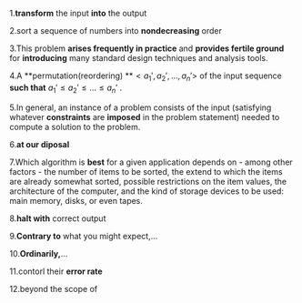 1.**transform** the input **into** the output

2.sort a sequence of numbers into **nondecreasing** order

3.This problem **arises frequently in practice** and **provides fertile ground** for **introducing** many standard design techniques and analysis tools.

4.A **permutation(reordering) **$<a_1',a_2',\dots,a_n'>$ of the input sequence **such that** $a_1' \leq a_2' \leq \dots \leq a_n'$ .

5.In general, an instance of a problem consists of the input (satisfying whatever **constraints** are **imposed** in the problem statement) needed to compute a solution to the problem.

6.**at our diposal**

7.Which algorithm is **best** for a given application depends on - among other factors - the number of items to be sorted, the extend to which the items are already somewhat sorted, possible restrictions on the item values, the architecture of the computer, and the kind of storage devices to be used: main memory, disks, or even tapes.

8.**halt with** correct output

9.**Contrary to** what you might expect,...

10.**Ordinarily,**...

11.contorl their **error rate**

12.beyond the scope of